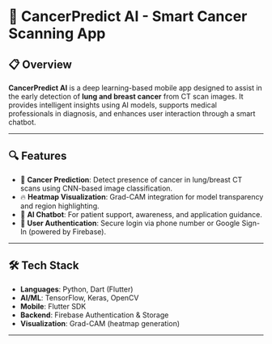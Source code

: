 # 🧠 CancerPredict AI - Smart Cancer Scanning App

## 📋 Overview  
**CancerPredict AI** is a deep learning-based mobile app designed to assist in the early detection of **lung and breast cancer** from CT scan images. It provides intelligent insights using AI models, supports medical professionals in diagnosis, and enhances user interaction through a smart chatbot.

---

## 🔍 Features

- 🧬 **Cancer Prediction**: Detect presence of cancer in lung/breast CT scans using CNN-based image classification.
- 🔥 **Heatmap Visualization**: Grad-CAM integration for model transparency and region highlighting.
- 💬 **AI Chatbot**: For patient support, awareness, and application guidance.
- 🔐 **User Authentication**: Secure login via phone number or Google Sign-In (powered by Firebase).

---

## 🛠️ Tech Stack

- **Languages**: Python, Dart (Flutter)
- **AI/ML**: TensorFlow, Keras, OpenCV
- **Mobile**: Flutter SDK
- **Backend**: Firebase Authentication & Storage
- **Visualization**: Grad-CAM (heatmap generation)

---

